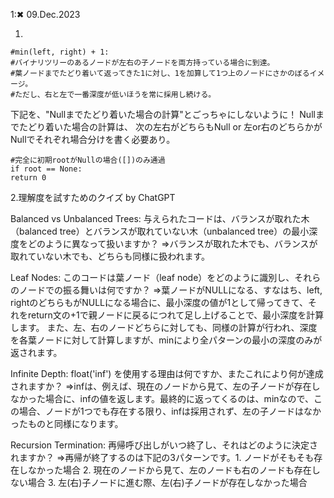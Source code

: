 1:✖ 09.Dec.2023


1. 
```
#min(left, right) + 1:
#バイナリツリーのあるノードが左右の子ノードを両方持っている場合に到達。
#葉ノードまでたどり着いて返ってきた1に対し、1を加算して1つ上のノードにさかのぼるイメージ。
#ただし、右と左で一番深度が低いほうを常に採用し続ける。
```

下記を、"Nullまでたどり着いた場合の計算"とごっちゃにしないように！
Nullまでたどり着いた場合の計算は、
次の左右がどちらもNull or 左or右のどちらかがNullでそれぞれ場合分けを書く必要あり。
```
#完全に初期rootがNullの場合([])のみ通過
if root == None:
return 0
```


2.理解度を試すためのクイズ by ChatGPT

Balanced vs Unbalanced Trees:
与えられたコードは、バランスが取れた木（balanced tree）とバランスが取れていない木（unbalanced tree）の最小深度をどのように異なって扱いますか？
⇒バランスが取れた木でも、バランスが取れていない木でも、どちらも同様に扱われます。

Leaf Nodes: 
このコードは葉ノード（leaf node）をどのように識別し、それらのノードでの振る舞いは何ですか？
⇒葉ノードがNULLになる、すなはち、left, rightのどちらもがNULLになる場合に、最小深度の値が1として帰ってきて、それをreturn文の+1で親ノードに戻るにつれて足し上げることで、最小深度を計算します。
また、左、右のノードどちらに対しても、同様の計算が行われ、深度を各葉ノードに対して計算しますが、minにより全パターンの最小の深度のみが返されます。

Infinite Depth:
float('inf') を使用する理由は何ですか、またこれにより何が達成されますか？
⇒infは、例えば、現在のノードから見て、左の子ノードが存在しなかった場合に、infの値を返します。最終的に返ってくるのは、minなので、この場合、ノードが1つでも存在する限り、infは採用されず、左の子ノードはなかったものと同様になります。

Recursion Termination:
再帰呼び出しがいつ終了し、それはどのように決定されますか？
⇒再帰が終了するのは下記の3パターンです。1. ノードがそもそも存在しなかった場合 2. 現在のノードから見て、左のノードも右のノードも存在しない場合 3. 左(右)子ノードに進む際、左(右)子ノードが存在しなかった場合
